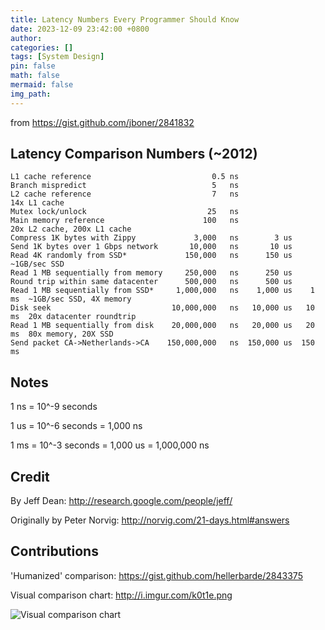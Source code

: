 ```yaml
---
title: Latency Numbers Every Programmer Should Know
date: 2023-12-09 23:42:00 +0800
author: 
categories: []
tags: [System Design]
pin: false
math: false
mermaid: false
img_path: 
---
```


from <https://gist.github.com/jboner/2841832>

Latency Comparison Numbers (~2012)
----------------------------------

```
L1 cache reference                           0.5 ns
Branch mispredict                            5   ns
L2 cache reference                           7   ns                      14x L1 cache
Mutex lock/unlock                           25   ns
Main memory reference                      100   ns                      20x L2 cache, 200x L1 cache
Compress 1K bytes with Zippy             3,000   ns        3 us
Send 1K bytes over 1 Gbps network       10,000   ns       10 us
Read 4K randomly from SSD*             150,000   ns      150 us          ~1GB/sec SSD
Read 1 MB sequentially from memory     250,000   ns      250 us
Round trip within same datacenter      500,000   ns      500 us
Read 1 MB sequentially from SSD*     1,000,000   ns    1,000 us    1 ms  ~1GB/sec SSD, 4X memory
Disk seek                           10,000,000   ns   10,000 us   10 ms  20x datacenter roundtrip
Read 1 MB sequentially from disk    20,000,000   ns   20,000 us   20 ms  80x memory, 20X SSD
Send packet CA->Netherlands->CA    150,000,000   ns  150,000 us  150 ms
```


Notes
-----

1 ns = 10^-9 seconds

1 us = 10^-6 seconds = 1,000 ns

1 ms = 10^-3 seconds = 1,000 us = 1,000,000 ns


Credit
------

By Jeff Dean:               http://research.google.com/people/jeff/

Originally by Peter Norvig: http://norvig.com/21-days.html#answers

Contributions
-------------

'Humanized' comparison:  https://gist.github.com/hellerbarde/2843375

Visual comparison chart: http://i.imgur.com/k0t1e.png

![Visual comparison chart](http://i.imgur.com/k0t1e.png)